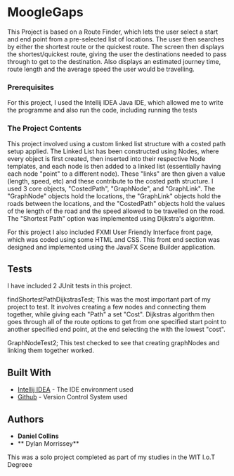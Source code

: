 # MoogleGaps

This Project is based on a Route Finder, which lets the user select a start and end point from a pre-selected list of locations. The user then searches by either the shortest route or the quickest route. The screen then displays the shortest/quickest route, giving the user the destinations needed to pass through to get to the destination. Also displays an estimated journey time, route length and the average speed the user would be travelling.

### Prerequisites

For this project, I used the Intellij IDEA Java IDE, which allowed me to write the programme and also run the code, including running the tests

### The Project Contents

This project involved using a custom linked list structure with a costed path setup applied. The Linked List has been constructed using Nodes, where every object is first created, then inserted into their respective Node templates, and each node is then added to a linked list (essentially having each node "point" to a different node). These "links" are then given a value (length, speed, etc) and these contribute to the costed path structure.
I used 3 core objects, "CostedPath", "GraphNode",  and "GraphLink". The "GraphNode" objects hold the locations, the "GraphLink" objects hold the roads between the locations, and the "CostedPath" objects hold the values of the length of the road and the speed allowed to be travelled on the road.
The "Shortest Path" option was implemented using Dijkstra's algorithm.

For this project I also included FXMl User Friendly Interface front page, which was coded using some HTML and CSS. This front end section was designed and implemented using the JavaFX Scene Builder application.

## Tests

I have included 2 JUnit tests in this project.

findShortestPathDijkstrasTest;
            This was the most important part of my project to test. It involves creating a few nodes and connecting them together, while giving each "Path" a set "Cost". Dijkstras algorithm then goes through all of the route options to get from one specified start point to another specified end point, at the end selecting the with the lowest "cost".

GraphNodeTest2;
            This test checked to see that creating graphNodes and linking them together worked. 

## Built With

* [Intellij IDEA](https://www.jetbrains.com/idea/) - The IDE environment used
* [Github](https://github.com/) - Version Control System used


## Authors

* **Daniel Collins**
* ** Dylan Morrissey**

This was a solo project completed as part of my studies in the WIT I.o.T Degreee
